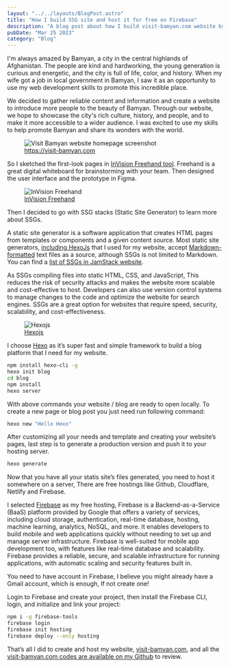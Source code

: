 ```yaml
---
layout: "../../layouts/BlogPost.astro"
title: "How I build SSG site and host it for free on Firebase"
description: "A blog post about how I build visit-bamyan.com website by Hexojs, a SSG blog framework and host it on Google FIrebase."
pubDate: "Mar 25 2023"
category: "Blog"
---
```


I'm always amazed by Bamyan, a city in the central highlands of Afghanistan. The people are kind and hardworking, the young generation is curious and energetic, and the city is full of life, color, and history. When my wife got a job in local government in Bamyan, I saw it as an opportunity to use my web development skills to promote this incredible place.

We decided to gather reliable content and information and create a website to introduce more people to the beauty of Bamyan. Through our website, we hope to showcase the city's rich culture, history, and people, and to make it more accessible to a wider audience. I was excited to use my skills to help promote Bamyan and share its wonders with the world.

<figure class="image">
  <img src="/blog/visit-bamyan.com.jpg" alt="Visit Bamyan website homepage screenshot">
  <figcaption><a href="https://visit-bamyan.com">https://visit-bamyan.com</a></figcaption>
</figure>

So I sketched the first-look pages in [InVision Freehand tool](https://www.invisionapp.com/inside-design/freehand-online-whiteboard-for-everyone/). Freehand is a great digital whiteboard for brainstorming with your team. Then designed the user interface and the prototype in Figma.

<figure class="image">
  <img src="/blog/invision-freehand.png" alt="InVision Freehand">
  <figcaption><a href="https://freehandapp.com">InVision Freehand</a></figcaption>
</figure>

Then I decided to go with SSG stacks (Static Site Generator) to learn more about SSGs.

A static site generator is a software application that creates HTML pages from templates or components and a given content source. Most static site generators, [including HexoJs](https://github.com/hexojs/hexo) that I used for my website, accept [Markdown-formatted](https://daringfireball.net/projects/markdown/) text files as a source, although SSGs is not limited to Markdown. You can find a [list of SSGs in JamStack website](https://jamstack.org/generators/).

As SSGs compiling files into static HTML, CSS, and JavaScript, This reduces the risk of security attacks and makes the website more scalable and cost-effective to host. Developers can also use version control systems to manage changes to the code and optimize the website for search engines. SSGs are a great option for websites that require speed, security, scalability, and cost-effectiveness.

<figure class="image">
  <img src="/blog/hexo-js.png" alt="Hexojs">
  <figcaption><a href="https://github.com/hexojs/hexo">Hexojs</a></figcaption>
</figure>

I choose [Hexo](https://hexo.io/) as it’s super fast and simple framework to build a blog platform that I need for my website.

```bash
npm install hexo-cli -g
hexo init blog
cd blog
npm install
hexo server
```

With above commands your website / blog are ready to open locally. To create a new page or blog post you just need run following command:

```bash
hexo new "Hello Hexo"
```

After customizing all your needs and template and creating your website’s pages, last step is to generate a production version and push it to your hosting server.

```bash
hexo generate
```

Now that you have all your statis site’s files generated, you need to host it somewhere on a server, There are free hostings like Github, Cloudflare, Netlify and Firebase.

I selected [Firebase](https://firebase.google.com/) as my free hosting, Firebase is a Backend-as-a-Service (BaaS) platform provided by Google that offers a variety of services, including cloud storage, authentication, real-time database, hosting, machine learning, analytics, NoSQL, and more. It enables developers to build mobile and web applications quickly without needing to set up and manage server infrastructure. Firebase is well-suited for mobile app development too, with features like real-time database and scalability. Firebase provides a reliable, secure, and scalable infrastructure for running applications, with automatic scaling and security features built in.

You need to have account in Firebase, I believe you might already have a Gmail account, which is enough, If not create one!

Login to Firebase and create your project, then install the Firebase CLI, login, and initialize and link your project:

```bash
npm i -g firebase-tools
firebase login
firebase init hosting
firebase deploy --only hosting
```

That’s all I did to create and host my website, [visit-bamyan.com](https://visit-bamyan.com/), and all the [visit-bamyan.com codes are available on my Github](https://github.com/rezahedi/visit-bamyan.com) to review.

